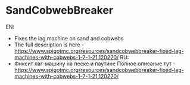 # SandCobwebBreaker
EN:
- Fixes the lag machine on sand and cobwebs
- The full description is here - https://www.spigotmc.org/resources/sandcobwebbreaker-fixed-lag-machines-with-cobwebs-1-7-1-21.120220/
RU:
- Фиксит лаг-машину на песке и паутине
Полное описание тут - https://www.spigotmc.org/resources/sandcobwebbreaker-fixed-lag-machines-with-cobwebs-1-7-1-21.120220/


